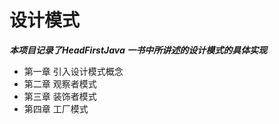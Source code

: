 设计模式
===

***本项目记录了HeadFirstJava 一书中所讲述的设计模式的具体实现***

* 第一章 引入设计模式概念
* 第二章 观察者模式
* 第三章 装饰者模式
* 第四章 工厂模式

